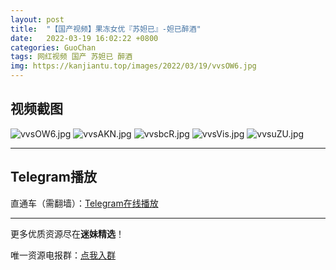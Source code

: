 ```yaml
---
layout: post
title:  "【国产视频】果冻女优『苏妲已』-妲已醉酒"
date:   2022-03-19 16:02:22 +0800
categories: GuoChan
tags: 网红视频 国产 苏妲已 醉酒
img: https://kanjiantu.top/images/2022/03/19/vvsOW6.jpg
---
```



## 视频截图

![vvsOW6.jpg](https://kanjiantu.top/images/2022/03/19/vvsOW6.jpg)
![vvsAKN.jpg](https://kanjiantu.top/images/2022/03/19/vvsAKN.jpg)
![vvsbcR.jpg](https://kanjiantu.top/images/2022/03/19/vvsbcR.jpg)
![vvsVis.jpg](https://kanjiantu.top/images/2022/03/19/vvsVis.jpg)
![vvsuZU.jpg](https://kanjiantu.top/images/2022/03/19/vvsuZU.jpg)

* * *
## Telegram播放

直通车（需翻墙）：[Telegram在线播放](https://t.me/mimeijingxuan/186)

* * *
更多优质资源尽在**迷妹精选**！

唯一资源电报群：[点我入群](https://t.me/mimeijingxuan)


